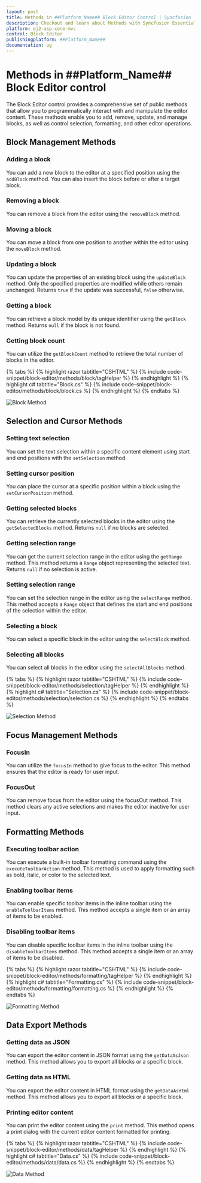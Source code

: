 ```yaml
---
layout: post
title: Methods in ##Platform_Name## Block Editor Control | Syncfusion
description: Checkout and learn about Methods with Syncfusion Essential ##Platform_Name## BlockEditor control, its elements, and more details.
platform: ej2-asp-core-mvc
control: Block Editor
publishingplatform: ##Platform_Name##
documentation: ug
---
```


# Methods in ##Platform_Name## Block Editor control

The Block Editor control provides a comprehensive set of public methods that allow you to programmatically interact with and manipulate the editor content. These methods enable you to add, remove, update, and manage blocks, as well as control selection, formatting, and other editor operations.

## Block Management Methods

### Adding a block

You can add a new block to the editor at a specified position using the `addBlock` method. You can also insert the block before or after a target block.

### Removing a block

You can remove a block from the editor using the `removeBlock` method.

### Moving a block

You can move a block from one position to another within the editor using the `moveBlock` method.

### Updating a block

You can update the properties of an existing block using the `updateBlock` method. Only the specified properties are modified while others remain unchanged. Returns `true` if the update was successful, `false` otherwise.

### Getting a block

You can retrieve a block model by its unique identifier using the `getBlock` method. Returns `null` if the block is not found.

### Getting block count

You can utilize the `getBlockCount` method to retrieve the total number of blocks in the editor.

{% tabs %}
{% highlight razor tabtitle="CSHTML" %}
{% include code-snippet/block-editor/methods/block/tagHelper %}
{% endhighlight %}
{% highlight c# tabtitle="Block.cs" %}
{% include code-snippet/block-editor/methods/block/block.cs %}
{% endhighlight %}
{% endtabs %}

![Block Method](images/method-block.png)

## Selection and Cursor Methods

### Setting text selection

You can set the text selection within a specific content element using start and end positions with the `setSelection` method.

### Setting cursor position

You can place the cursor at a specific position within a block using the `setCursorPosition` method.

### Getting selected blocks

You can retrieve the currently selected blocks in the editor using the `getSelectedBlocks` method. Returns `null` if no blocks are selected.

### Getting selection range

You can get the current selection range  in the editor using the `getRange` method. This method returns a `Range` object representing the selected text. Returns `null` if no selection is active.

### Setting selection range

You can set the selection range in the editor using the `selectRange` method. This method accepts a `Range` object that defines the start and end positions of the selection within the editor.

### Selecting a block

You can select a specific block in the editor using the `selectBlock` method.

### Selecting all blocks

You can select all blocks in the editor using the `selectAllBlocks` method.

{% tabs %}
{% highlight razor tabtitle="CSHTML" %}
{% include code-snippet/block-editor/methods/selection/tagHelper %}
{% endhighlight %}
{% highlight c# tabtitle="Selection.cs" %}
{% include code-snippet/block-editor/methods/selection/selection.cs %}
{% endhighlight %}
{% endtabs %}

![Selection Method](images/method-selection.png)

## Focus Management Methods

### FocusIn

You can utilize the `focusIn` method to give focus to the editor. This method ensures that the editor is ready for user input.

### FocusOut

You can remove focus from the editor using the focusOut method. This method clears any active selections and makes the editor inactive for user input.

## Formatting Methods

### Executing toolbar action

You can execute a built-in toolbar formatting command using the `executeToolbarAction` method. This method is used to apply formatting such as bold, italic, or color to the selected text.

### Enabling toolbar items

You can enable specific toolbar items in the inline toolbar using the `enableToolbarItems` method. This method accepts a single item or an array of items to be enabled.

### Disabling toolbar items

You can disable specific toolbar items in the inline toolbar using the `disableToolbarItems` method. This method accepts a single item or an array of items to be disabled.

{% tabs %}
{% highlight razor tabtitle="CSHTML" %}
{% include code-snippet/block-editor/methods/formatting/tagHelper %}
{% endhighlight %}
{% highlight c# tabtitle="Formatting.cs" %}
{% include code-snippet/block-editor/methods/formatting/formatting.cs %}
{% endhighlight %}
{% endtabs %}

![Formatting Method](images/method-formatting.png)

## Data Export Methods

### Getting data as JSON

You can export the editor content in JSON format using the `getDataAsJson` method. This method allows you to export all blocks or a specific block.

### Getting data as HTML

You can export the editor content in HTML format using the `getDataAsHtml` method. This method allows you to export all blocks or a specific block.

### Printing editor content

You can print the editor content using the `print` method. This method opens a print dialog with the current editor content formatted for printing.

{% tabs %}
{% highlight razor tabtitle="CSHTML" %}
{% include code-snippet/block-editor/methods/data/tagHelper %}
{% endhighlight %}
{% highlight c# tabtitle="Data.cs" %}
{% include code-snippet/block-editor/methods/data/data.cs %}
{% endhighlight %}
{% endtabs %}

![Data Method](images/method-data.png)
